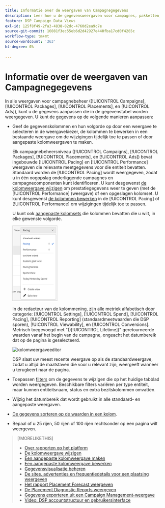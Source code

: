 ```yaml
---
title: Informatie over de weergaven van Campagnegegevens
description: Leer hoe u de gegevensweergaven voor campagnes, pakketten, plaatsingen en advertenties kunt aanpassen.
feature: DSP Campaign Data Views
exl-id: 125f8f49-2fa3-4838-82dc-4760d2ea9c7e
source-git-commit: 16081f3ec55eb6d2d42927e440fba17cd0f4265c
workflow-type: tm+mt
source-wordcount: '363'
ht-degree: 0%

---
```


# Informatie over de weergaven van Campagnegegevens

In alle weergaven voor campagnebeheer ([!UICONTROL Campaigns], [!UICONTROL Packages], [!UICONTROL Placements], en [!UICONTROL Ads]), kunt u de gegevens aanpassen die in de gegevenstabel worden weergegeven. U kunt de gegevens op de volgende manieren aanpassen:

* Geef de gegevenskolommen en hun volgorde op door een weergave te selecteren in de weergavekiezer, de kolommen te bewerken in een bestaande weergave om de wijzigingen tijdelijk toe te passen of door aangepaste kolomweergaven te maken.

  Elk campagnebeheersniveau ([!UICONTROL Campaigns], [!UICONTROL Packages], [!UICONTROL Placements], en [!UICONTROL Ads]) bevat ingebouwde [!UICONTROL Pacing] en [!UICONTROL Performance] weergaven die relevante meetgegevens voor die entiteit bevatten. Standaard worden de [!UICONTROL Pacing] wordt weergegeven, zodat u in één oogopslag onderliggende campagnes en campagnecomponenten kunt identificeren. U kunt desgewenst [de kolomweergave wijzigen](column-view-change.md) om prestatiegegevens weer te geven (met de [!UICONTROL Performance] (weergave) of een opgeslagen kolomset. U kunt desgewenst [de kolommen bewerken](column-view-edit.md) in de [!UICONTROL Pacing] of [!UICONTROL Performance] om wijzigingen tijdelijk toe te passen.

  U kunt ook [aangepaste kolomsets](column-view-create.md) die kolommen bevatten die u wilt, in elke gewenste volgorde.

  ![kolomweergavekiezer](/help/dsp/assets/column-view-selector.png)

  In de redacteur van de kolommening, zijn alle metriek alfabetisch door categorie: [!UICONTROL Settings], [!UICONTROL Spend], [!UICONTROL Pacing], [!UICONTROL Reporting] (standaardmeetwaarden die DSP sporen), [!UICONTROL Viewability], en [!UICONTROL Conversions]. Metrisch toegevoegd met &quot;()[!UICONTROL Lifetime])&quot; geretourneerde waarden vanaf het begin van de campagne, ongeacht het datumbereik dat op de pagina is geselecteerd.

  ![kolomweergaveeditor](/help/dsp/assets/column-view-editor.png)

  DSP slaat uw meest recente weergave op als de standaardweergave, zodat u altijd de maatstaven die voor u relevant zijn, weergeeft wanneer u terugkeert naar de pagina.

* Toepassen [filters](campaign-data-filter.md) om de gegevens te wijzigen die op het huidige tabblad worden weergegeven. Beschikbare filters variëren per type entiteit, maar kunnen entiteitsnaam, status en extra bezitskolommen omvatten.

* Wijzig het datumbereik dat wordt gebruikt in alle standaard- en aangepaste weergaven.

* [De gegevens sorteren op de waarden in een kolom](campaign-data-sort.md).

* Bepaal of u 25 rijen, 50 rijen of 100 rijen rechtsonder op een pagina wilt weergeven.

>[!MORELIKETHIS]
>
>* [Over rapporten op het platform](campaign-reports-about.md)
>* [De kolomweergave wijzigen](column-view-change.md)
>* [Een aangepaste kolomweergave maken](column-view-create.md)
>* [Een aangepaste kolomweergave bewerken](column-view-edit.md)
>* [Gegevensvisualisatie beheren](campaign-data-visualization-manage.md)
>* [De sites, advertenties en frequentiedetails voor een plaatsing weergeven](placement-details-view.md)
>* [Het rapport Placement Forecast weergeven](/help/dsp/campaign-management/reports/placement-forecast.md)
>* [De Placement Diagnostic Reports weergeven](placement-diagnostics.md)
>* [Gegevens exporteren uit een Campaign Management-weergave](campaign-export-data.md)
>* [Video: DSP accountstructuur en gebruikersinterface](https://experienceleague.adobe.com/docs/advertising-learn/tutorials/dsp/ui.html)
